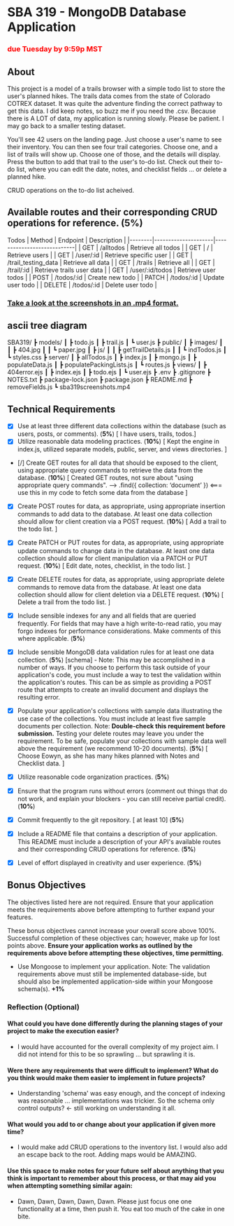 # SBA 319 - MongoDB Database Application
### <span style="color: red;">due Tuesday by 9:59p MST</span>

## About

This project is a model of a trails browser with a simple todo list to store the user's planned hikes. The trails data comes from the state of Colorado COTREX dataset. It was quite the adventure finding the correct pathway to get this data. I did keep notes, so buzz me if you need the .csv. Because there is A LOT of data, my application is running slowly. Please be patient. I may go back to a smaller testing dataset. 

You'll see 42 users on the landing page. Just choose a user's name to see their inventory. You can then see four trail categories. Choose one, and a list of trails will show up. Choose one of those, and the details will display. Press the button to add that trail to the user's to-do list. Check out their to-do list, where you can edit the date, notes, and checklist fields ... or delete a planned hike.

CRUD operations on the to-do list acheived.

## Available routes and their corresponding CRUD operations for reference.  (**5%**)

Todos
| Method | Endpoint            | Description                |
|--------|---------------------|----------------------------|
| GET    | /alltodos           | Retrieve all todos         |
| GET    | /                   | Retrieve users             |
| GET    | /user/:id           | Retrieve specific user     |
| GET    | /trail_testing_data | Retrieve all data          |
| GET    | /trails             | Retrieve all               |
| GET    | /trail/:id          | Retrieve trails user data  |
| GET    | /user/:id/todos     | Retrieve user todos        |
| POST   | /todos/:id          | Create new todo            |
| PATCH  | /todos/:id          | Update user todo           |
| DELETE | /todos/:id          | Delete user todo           |

### <a href ="sba319screenshots.mp4">Take a look at the screenshots in an .mp4 format.</a>

## ascii tree diagram

SBA319/
┣ models/
┃ ┣ todo.js
┃ ┣ trail.js
┃ ┗ user.js
┣ public/
┃ ┣ images/
┃ ┃ ┣ 404.jpg
┃ ┃ ┗ paper.jpg
┃ ┣ js/
┃ ┃ ┣ getTrailDetails.js
┃ ┃ ┗ indTodos.js
┃ ┗ styles.css
┣ server/
┃ ┣ allTodos.js
┃ ┣ index.js
┃ ┣ mongo.js
┃ ┣ populateData.js
┃ ┣ populatePackingLists.js
┃ ┗ routes.js
┣ views/
┃ ┣ 404error.ejs
┃ ┣ index.ejs
┃ ┣ todo.ejs
┃ ┗ user.ejs
┣ .env
┣ .gitignore
┣ NOTES.txt
┣ package-lock.json
┣ package.json
┣ README.md
┣ removeFields.js
┗ sba319screenshots.mp4

## Technical Requirements

- [X] Use at least three different data collections within the database (such as users, posts, or comments). (**5%**) [ I have users, trails, todos.]
- [X] Utilize reasonable data modeling practices. (**10%**) [ Kept the engine in index.js, utilized separate models, public, server, and views directories. ]
- [/] Create GET routes for all data that should be exposed to the client, using appropriate query commands to retrieve the data from the database. (**10%**) [ Created GET routes, not sure about "using appropriate query commands". --> .find({ collection: ‘document’ }) <=== use this in my code to fetch some data from the database ]
- [X] Create POST routes for data, as appropriate, using appropriate insertion commands to add data to the database. At least one data collection should allow for client creation via a POST request. (**10%**) [ Add a trail to the todo list. ]
- [X] Create PATCH or PUT routes for data, as appropriate, using appropriate update commands to change data in the database. At least one data collection should allow for client manipulation via a PATCH or PUT request. (**10%**) [ Edit date, notes, checklist, in the todo list. ]
- [X] Create DELETE routes for data, as appropriate, using appropriate delete commands to remove data from the database. At least one data collection should allow for client deletion via a DELETE request. (**10%**) [ Delete a trail from the todo list. ]
- [X] Include sensible indexes for any and all fields that are queried frequently. For fields that may have a high write-to-read ratio, you may forgo indexes for performance considerations. Make comments of this where applicable. (**5%**)
- [X] Include sensible MongoDB data validation rules for at least one data collection. (**5%**) [schema] - Note: This may be accomplished in a number of ways. If you choose to perform this task outside of your application's code, you must include a way to test the validation within the application's routes. This can be as simple as providing a POST route that attempts to create an invalid document and displays the resulting error.
- [X] Populate your application's collections with sample data illustrating the use case of the collections. You must include at least five sample documents per collection.
Note: **Double-check this requirement before submission.** Testing your delete routes may leave you under the requirement. To be safe, populate your collections with sample data well above the requirement (we recommend 10-20 documents). (**5%**) [ Choose Eowyn, as she has many hikes planned with Notes and Checklist data. ]
- [X] Utilize reasonable code organization practices.  (**5%**)
- [X] Ensure that the program runs without errors (comment out things that do not work, and explain your blockers - you can still receive partial credit).  (**10%**)
- [X] Commit frequently to the git repository. [ at least 10] (**5%**)
- [X] Include a README file that contains a description of your application.
This README must include a description of your API's available routes and their corresponding CRUD operations for reference.  (**5%**)
- [X] Level of effort displayed in creativity and user experience.  (**5%**)


## Bonus Objectives
The objectives listed here are not required. Ensure that your application meets the requirements above before attempting to further expand your features.

These bonus objectives cannot increase your overall score above 100%. Successful completion of these objectives can; however, make up for lost points above. **Ensure your application works as outlined by the requirements above before attempting these objectives, time permitting.**

- Use Mongoose to implement your application.
Note: The validation requirements above must still be implemented database-side, but should also be implemented application-side within your Mongoose schema(s). **+1%**	

### Reflection (Optional)

#### What could you have done differently during the planning stages of your project to make the execution easier? 
- I would have accounted for the overall complexity of my project aim. I did not intend for this to be so sprawling ... but sprawling it is.

#### Were there any requirements that were difficult to implement? What do you think would make them easier to implement in future projects?
- Understanding 'schema' was easy enough, and the concept of indexing was reasonable ... implementations was trickier. So the schema only control outputs? <- still working on understanding it all.
  
#### What would you add to or change about your application if given more time?
- I would make add CRUD operations to the inventory list. I would also add an escape back to the root. Adding maps would be AMAZING.

#### Use this space to make notes for your future self about anything that you think is important to remember about this process, or that may aid you when attempting something similar again:
- Dawn, Dawn, Dawn, Dawn, Dawn. Please just focus one one functionality at a time, then push it. You eat too much of the cake in one bite.
